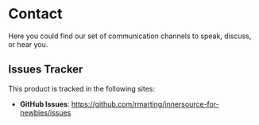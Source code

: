 # Contact

Here you could find our set of communication channels to speak, discuss, or hear you.

## Issues Tracker

This product is tracked in the following sites:

* **GitHub Issues**: <https://github.com/rmarting/innersource-for-newbies/issues>
